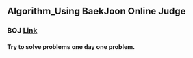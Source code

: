 ## Algorithm_Using BaekJoon Online Judge
### BOJ [Link](https://www.acmicpc.net/)
#### Try to solve problems one day one problem.
